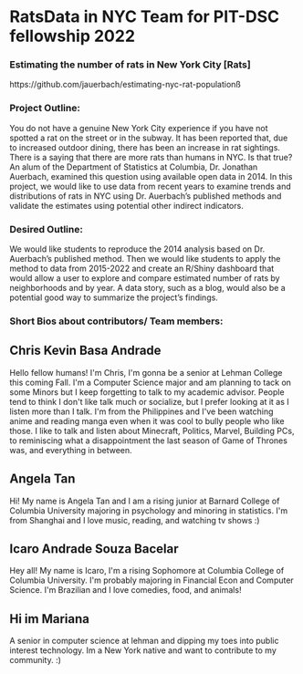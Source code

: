 # RatsData in NYC Team for PIT-DSC fellowship 2022

<h3> Estimating the number of rats in New York City [Rats]
</h3>
<p>https://github.com/jauerbach/estimating-nyc-rat-populationß </p> 

<h3>Project Outline: </h3>
<p> 
You do not have a genuine New York City experience if you have not spotted a rat on the street or in the subway. It has been reported that, due to increased outdoor dining, there has been an increase in rat sightings. There is a saying that there are more rats than humans in NYC. Is that true? An alum of the Department of Statistics at Columbia, Dr. Jonathan Auerbach, examined this question using available open data in 2014. In this project, we would like to use data from recent years to examine trends and distributions of rats in NYC using Dr. Auerbach’s published methods and validate the estimates using potential other indirect indicators. 
</p>
<h3>Desired Outline: </h3>
<p>
We would like students to reproduce the 2014 analysis based on Dr. Auerbach’s published method. Then we would like students to apply the method to data from 2015-2022 and create an R/Shiny dashboard that would allow a user to explore and compare estimated number of rats by neighborhoods and by year. A data story, such as a blog, would also be a potential good way to summarize the project’s findings. 
</p>

<h3>Short Bios about contributors/ Team members: </h3>


<h2> Chris Kevin Basa Andrade </h2>
<p> Hello fellow humans! I'm Chris, I'm gonna be a senior at Lehman College this coming Fall. I'm a Computer Science major and am planning to tack on some Minors but I keep forgetting to talk to my academic advisor. People tend to think I don't like talk much or socialize, but I prefer looking at it as I listen more than I talk. I'm from the Philippines and I've been watching anime and reading manga even when it was cool to bully people who like those. I like to talk and listen about Minecraft, Politics, Marvel, Building PCs, to reminiscing what a disappointment the last season of Game of Thrones was, and everything in between. </p>

<h2> Angela Tan </h2>
<p> Hi! My name is Angela Tan and I am a rising junior at Barnard College of Columbia University majoring in psychology and minoring in statistics. I'm from Shanghai and I love music, reading, and watching tv shows :) </P>

<h2> Icaro Andrade Souza Bacelar </h2>
<p>Hey all! My name is Icaro, I'm a rising Sophomore at Columbia College of Columbia University. I'm probably majoring in Financial Econ and Computer Science. I'm Brazilian and I love comedies, food, and animals! </p>

<h2>Hi im Mariana </h2>
<p> A senior in computer science at lehman and dipping my toes into public interest technology. Im a New York native and want to contribute to my community. :)  </p>
